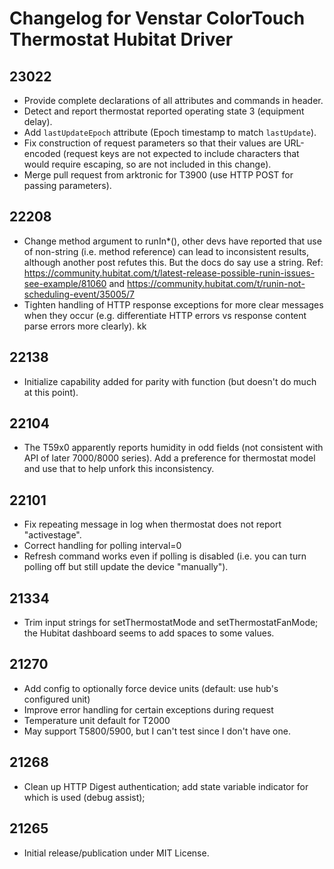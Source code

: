 # Changelog for Venstar ColorTouch Thermostat Hubitat Driver

## 23022

* Provide complete declarations of all attributes and commands in header.
* Detect and report thermostat reported operating state 3 (equipment delay).
* Add `lastUpdateEpoch` attribute (Epoch timestamp to match `lastUpdate`).
* Fix construction of request parameters so that their values are URL-encoded (request keys are not expected to include characters that would require escaping, so are not included in this change).
* Merge pull request from arktronic for T3900 (use HTTP POST for passing parameters).

## 22208

* Change method argument to runIn*(), other devs have reported that use of non-string (i.e. method reference) can lead to inconsistent results, although another post refutes this. But the docs do say use a string. Ref: https://community.hubitat.com/t/latest-release-possible-runin-issues-see-example/81060 and https://community.hubitat.com/t/runin-not-scheduling-event/35005/7
* Tighten handling of HTTP response exceptions for more clear messages when they occur (e.g. differentiate HTTP errors vs response content parse errors more clearly).
kk
## 22138

* Initialize capability added for parity with function (but doesn't do much at this point).

## 22104

* The T59x0 apparently reports humidity in odd fields (not consistent with API of later 7000/8000 series). Add a preference for thermostat model and use that to help unfork this inconsistency.

## 22101

* Fix repeating message in log when thermostat does not report "activestage".
* Correct handling for polling interval=0
* Refresh command works even if polling is disabled (i.e. you can turn polling off but still update the device "manually").

## 21334

* Trim input strings for setThermostatMode and setThermostatFanMode; the Hubitat dashboard seems to add spaces to some values.

## 21270

* Add config to optionally force device units (default: use hub's configured unit)
* Improve error handling for certain exceptions during request
* Temperature unit default for T2000
* May support T5800/5900, but I can't test since I don't have one.

## 21268

* Clean up HTTP Digest authentication; add state variable indicator for which is used (debug assist);

## 21265

* Initial release/publication under MIT License.
